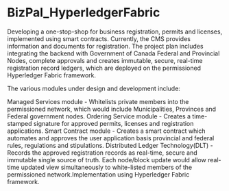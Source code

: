 # BizPal_HyperledgerFabric
Developing a one-stop-shop for business registration, permits and licenses, implemented using smart contracts.
Currently, the CMS provides information and documents for registration. The project plan includes integrating the backend with Government of Canada Federal and Provincial Nodes, complete approvals and creates immutable, secure, real-time registration record ledgers, which are deployed on the permissioned Hyperledger Fabric framework.

The various modules under design and development include:

Managed Services module - Whitelists private members into the permissioned network, which would include Municipalities, Provinces and Federal government nodes.
Ordering Service module - Creates a time-stamped signature for approved permits, licenses and registration applications.
Smart Contract module - Creates a smart contract which automates and approves the user application basis provincial and federal rules, regulations and stipulations.
Distributed Ledger Technology(DLT) - Records the approved registration records as real-time, secure and immutable single source of truth. Each node/block update would allow real-time updated view simultaneously to white-listed members of the permissioned network.Implementation using Hyperledger Fabric framework.
